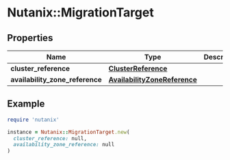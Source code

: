 # Nutanix::MigrationTarget

## Properties

| Name | Type | Description | Notes |
| ---- | ---- | ----------- | ----- |
| **cluster_reference** | [**ClusterReference**](ClusterReference.md) |  | [optional] |
| **availability_zone_reference** | [**AvailabilityZoneReference**](AvailabilityZoneReference.md) |  |  |

## Example

```ruby
require 'nutanix'

instance = Nutanix::MigrationTarget.new(
  cluster_reference: null,
  availability_zone_reference: null
)
```

